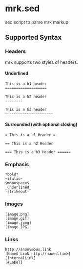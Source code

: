 # mrk.sed

sed script to parse mrk markup

## Supported Syntax

### Headers

mrk supports two styles of headers:

#### Underlined

    This is a h1 header
    ===================

    This is a h2 header
    --------

    This is a h3 header
    ~~~~~~~~~~~~~~~~~~~~~~

#### Surrounded (with optional closing)

    = This is a h1 Header =

    == This is a h2 Header

    === This is a h3 Header ======

### Emphasis

    *bold*
    ~italic~
    $monospace$
    _underlined_
    -strikeout-

### Images

    [image.png]
    [image.gif]
    [image.jpeg]
    [image.JPG]

### Links

    http://anonymous.link
    [Named Link http://named.link]
    [InternalLink]
    [#Label]
